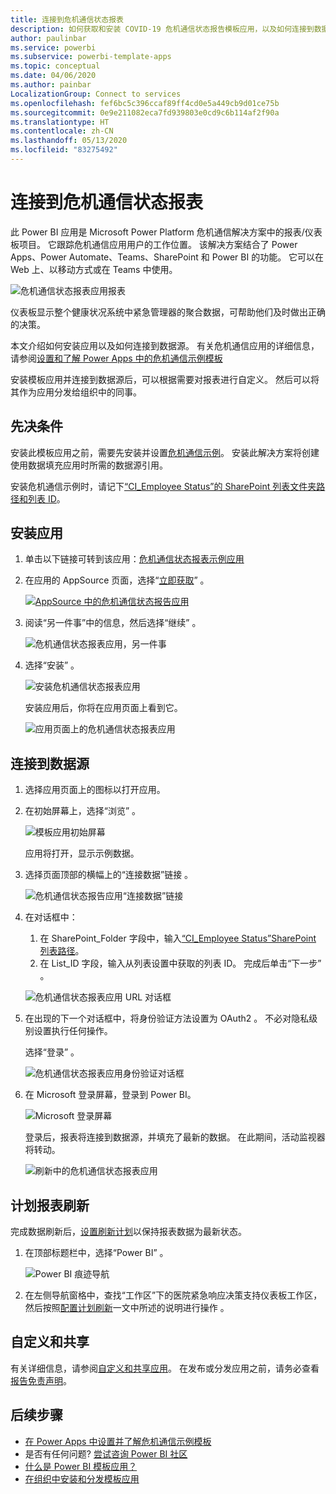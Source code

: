 ```yaml
---
title: 连接到危机通信状态报表
description: 如何获取和安装 COVID-19 危机通信状态报告模板应用，以及如何连接到数据
author: paulinbar
ms.service: powerbi
ms.subservice: powerbi-template-apps
ms.topic: conceptual
ms.date: 04/06/2020
ms.author: painbar
LocalizationGroup: Connect to services
ms.openlocfilehash: fef6bc5c396ccaf89ff4cd0e5a449cb9d01ce75b
ms.sourcegitcommit: 0e9e211082eca7fd939803e0cd9c6b114af2f90a
ms.translationtype: HT
ms.contentlocale: zh-CN
ms.lasthandoff: 05/13/2020
ms.locfileid: "83275492"
---
```

# <a name="connect-to-the-crisis-communication-presence-report"></a>连接到危机通信状态报表

此 Power BI 应用是 Microsoft Power Platform 危机通信解决方案中的报表/仪表板项目。 它跟踪危机通信应用用户的工作位置。 该解决方案结合了 Power Apps、Power Automate、Teams、SharePoint 和 Power BI 的功能。 它可以在 Web 上、以移动方式或在 Teams 中使用。

![危机通信状态报表应用报表](media/service-connect-to-crisis-communication-presence-report/service-crisis-communication-presence-report.png)

仪表板显示整个健康状况系统中紧急管理器的聚合数据，可帮助他们及时做出正确的决策。

本文介绍如何安装应用以及如何连接到数据源。 有关危机通信应用的详细信息，请参阅[设置和了解 Power Apps 中的危机通信示例模板](https://docs.microsoft.com/powerapps/maker/canvas-apps/sample-crisis-communication-app)

安装模板应用并连接到数据源后，可以根据需要对报表进行自定义。 然后可以将其作为应用分发给组织中的同事。

## <a name="prerequisites"></a>先决条件

安装此模板应用之前，需要先安装并设置[危机通信示例](https://docs.microsoft.com/powerapps/maker/canvas-apps/sample-crisis-communication-app)。 安装此解决方案将创建使用数据填充应用时所需的数据源引用。

安装危机通信示例时，请记下[“CI_Employee Status”的 SharePoint 列表文件夹路径和列表 ID](https://docs.microsoft.com/powerapps/maker/canvas-apps/sample-crisis-communication-app#monitor-office-absences-with-power-bi)。

## <a name="install-the-app"></a>安装应用

1. 单击以下链接可转到该应用：[危机通信状态报表示例应用](https://appsource.microsoft.com/en-us/product/power-bi/pbi-contentpacks.crisiscomms)

1. 在应用的 AppSource 页面，选择“[立即获取](https://appsource.microsoft.com/en-us/product/power-bi/pbi-contentpacks.crisiscomms)”  。

    [![AppSource 中的危机通信状态报告应用](media/service-connect-to-crisis-communication-presence-report/service-crisis-communication-presence-report-app-appsource-get-it-now.png)](https://appsource.microsoft.com/en-us/product/power-bi/pbi-contentpacks.crisiscomms)

1. 阅读“另一件事”中的信息，然后选择“继续”   。

    ![危机通信状态报表应用，另一件事](media/service-connect-to-crisis-communication-presence-report/service-crisis-communication-presence-report-1-more-thing.png)

1. 选择“安装”  。 

    ![安装危机通信状态报表应用](media/service-connect-to-crisis-communication-presence-report/service-crisis-communication-presence-report-select-install.png)

    安装应用后，你将在应用页面上看到它。

   ![应用页面上的危机通信状态报表应用](media/service-connect-to-crisis-communication-presence-report/service-crisis-communication-presence-report-app-apps-page-icon.png)

## <a name="connect-to-data-sources"></a>连接到数据源

1. 选择应用页面上的图标以打开应用。

1. 在初始屏幕上，选择“浏览”  。

   ![模板应用初始屏幕](media/service-connect-to-crisis-communication-presence-report/service-crisis-communication-presence-report-app-splash-screen.png)

   应用将打开，显示示例数据。

1. 选择页面顶部的横幅上的“连接数据”链接  。

   ![危机通信状态报告应用“连接数据”链接](media/service-connect-to-crisis-communication-presence-report/service-crisis-communication-presence-report-app-connect-data.png)

1. 在对话框中：
   1. 在 SharePoint_Folder 字段中，输入[“CI_Employee Status”SharePoint 列表路径](https://docs.microsoft.com/powerapps/maker/canvas-apps/sample-crisis-communication-app#monitor-office-absences-with-power-bi)。
   1. 在 List_ID 字段，输入从列表设置中获取的列表 ID。 完成后单击“下一步”  。

   ![危机通信状态报表应用 URL 对话框](media/service-connect-to-crisis-communication-presence-report/service-crisis-communication-presence-report-app-url-dialog.png)

1. 在出现的下一个对话框中，将身份验证方法设置为 OAuth2  。 不必对隐私级别设置执行任何操作。

   选择“登录”  。

   ![危机通信状态报表应用身份验证对话框](media/service-connect-to-crisis-communication-presence-report/service-crisis-communication-presence-report-app-authentication-dialog.png)

1. 在 Microsoft 登录屏幕，登录到 Power BI。

   ![Microsoft 登录屏幕](media/service-connect-to-crisis-communication-presence-report/service-crisis-communication-presence-report-app-microsoft-login.png)

   登录后，报表将连接到数据源，并填充了最新的数据。 在此期间，活动监视器将转动。

   ![刷新中的危机通信状态报表应用](media/service-connect-to-crisis-communication-presence-report/service-crisis-communication-presence-report-app-refresh-monitor.png)

## <a name="schedule-report-refresh"></a>计划报表刷新

完成数据刷新后，[设置刷新计划](../connect-data/refresh-scheduled-refresh.md)以保持报表数据为最新状态。

1. 在顶部标题栏中，选择“Power BI”  。

   ![Power BI 痕迹导航](media/service-connect-to-crisis-communication-presence-report/service-crisis-communication-presence-report-app-powerbi-breadcrumb.png)

1. 在左侧导航窗格中，查找“工作区”下的医院紧急响应决策支持仪表板工作区，然后按照[配置计划刷新](../connect-data/refresh-scheduled-refresh.md)一文中所述的说明进行操作  。

## <a name="customize-and-share"></a>自定义和共享

有关详细信息，请参阅[自定义和共享应用](../connect-data/service-template-apps-install-distribute.md#customize-and-share-the-app)。 在发布或分发应用之前，请务必查看[报告免责声明](../create-reports/sample-covid-19-us.md#disclaimers)。

## <a name="next-steps"></a>后续步骤
* [在 Power Apps 中设置并了解危机通信示例模板](https://docs.microsoft.com/powerapps/maker/canvas-apps/sample-crisis-communication-app)
* 是否有任何问题? [尝试咨询 Power BI 社区](https://community.powerbi.com/)
* [什么是 Power BI 模板应用？](../connect-data/service-template-apps-overview.md)
* [在组织中安装和分发模板应用](../connect-data/service-template-apps-install-distribute.md)
